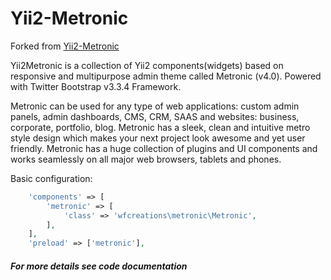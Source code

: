 Yii2-Metronic
======================
Forked from [Yii2-Metronic](https://github.com/hustshenl/yii2-metronic)

Yii2Metronic is a collection of Yii2 components(widgets) based on responsive and multipurpose admin theme
called Metronic (v4.0). Powered with Twitter Bootstrap v3.3.4 Framework.

Metronic can be used for any type of web applications: custom admin panels, admin dashboards, CMS, CRM, SAAS and websites: business, corporate, portfolio, blog.
Metronic has a sleek, clean and intuitive metro style design which makes your next project look awesome and yet user
friendly. Metronic has a huge collection of plugins and UI components and works seamlessly on all major web browsers,
tablets and phones.

Basic configuration:
```php
    'components' => [ 
        'metronic' => [
            'class' => 'wfcreations\metronic\Metronic',
        ],
    ],
    'preload' => ['metronic'],
```

##### For more details see code documentation